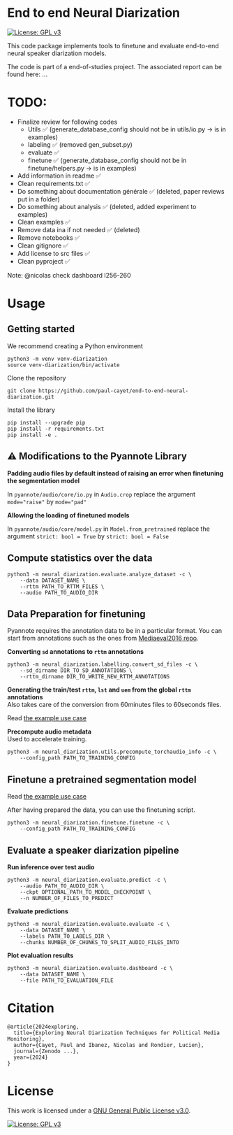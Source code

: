 # End to end Neural Diarization

[![License: GPL v3](https://img.shields.io/badge/License-GPLv3-blue.svg)](https://www.gnu.org/licenses/gpl-3.0)

This code package implements tools to finetune and evaluate end-to-end neural speaker diarization models.

The code is part of a end-of-studies project. The associated report can be found here: ...


# TODO:
- Finalize review for following codes
    - Utils ✅ (generate_database_config should not be in utils/io.py -> is in examples)
    - labeling ✅ (removed gen_subset.py)
    - evaluate ✅
    - finetune ✅ (generate_database_config should not be in finetune/helpers.py -> is in examples)
- Add information in readme ✅
- Clean requirements.txt ✅
- Do something about documentation générale ✅ (deleted, paper reviews put in a folder)
- Do something about analysis ✅ (deleted, added experiment to examples)
- Clean examples ✅
- Remove data ina if not needed ✅ (deleted)
- Remove notebooks ✅
- Clean gitignore ✅
- Add license to src files ✅
- Clean pyproject ✅

Note: @nicolas check dashboard l256-260

# Usage

## Getting started

We recommend creating a Python environment
```
python3 -m venv venv-diarization
source venv-diarization/bin/activate
```

Clone the repository
```
git clone https://github.com/paul-cayet/end-to-end-neural-diarization.git
```

Install the library
```
pip install --upgrade pip
pip install -r requirements.txt
pip install -e .
```

## ⚠️ Modifications to the Pyannote Library

**Padding audio files by default instead of raising an error when finetuning the segmentation model**

In `pyannote/audio/core/io.py` in `Audio.crop` replace the argument `mode="raise"` by `mode="pad"`

**Allowing the loading of finetuned models**

In `pyannote/audio/core/model.py` in `Model.from_pretrained` replace the argument `strict: bool = True` by `strict: bool = False`


## Compute statistics over the data

```
python3 -m neural_diarization.evaluate.analyze_dataset -c \
    --data DATASET_NAME \
    --rttm PATH_TO_RTTM_FILES \
    --audio PATH_TO_AUDIO_DIR
```


## Data Preparation for finetuning

Pyannote requires the annotation data to be in a particular format. You can start from annotations such as the ones from [Mediaeval2016 repo](https://github.com/MediaevalPersonDiscoveryTask/Metadata2016).

**Converting `sd` annotations to `rttm` annotations**

```
python3 -m neural_diarization.labelling.convert_sd_files -c \
    --sd_dirname DIR_TO_SD_ANNOTATIONS \
    --rttm_dirname DIR_TO_WRITE_NEW_RTTM_ANNOTATIONS
```

**Generating the train/test `rttm`, `lst` and `uem` from the global `rttm` annotations**\
Also takes care of the conversion from 60minutes files to 60seconds files.

Read [the example use case](examples/ina_finetuning/README.md)

**Precompute audio metadata**\
Used to accelerate training.

```
python3 -m neural_diarization.utils.precompute_torchaudio_info -c \
    --config_path PATH_TO_TRAINING_CONFIG
```



## Finetune a pretrained segmentation model

Read [the example use case](examples/ina_finetuning/README.md)

After having prepared the data, you can use the finetuning script.
```
python3 -m neural_diarization.finetune.finetune -c \
    --config_path PATH_TO_TRAINING_CONFIG
```


## Evaluate a speaker diarization pipeline



**Run inference over test audio**

```
python3 -m neural_diarization.evaluate.predict -c \
    --audio PATH_TO_AUDIO_DIR \
    --ckpt OPTIONAL_PATH_TO_MODEL_CHECKPOINT \
    --n NUMBER_OF_FILES_TO_PREDICT
```

**Evaluate predictions**

```
python3 -m neural_diarization.evaluate.evaluate -c \
    --data DATASET_NAME \
    --labels PATH_TO_LABELS_DIR \
    --chunks NUMBER_OF_CHUNKS_TO_SPLIT_AUDIO_FILES_INTO
```


**Plot evaluation results**

```
python3 -m neural_diarization.evaluate.dashboard -c \
    --data DATASET_NAME \
    --file PATH_TO_EVALUATION_FILE
```



# Citation

```
@article{2024exploring,
  title={Exploring Neural Diarization Techniques for Political Media Monitoring},
  author={Cayet, Paul and Ibanez, Nicolas and Rondier, Lucien},
  journal={Zenodo ...},
  year={2024}
}
```


# License

This work is licensed under a [GNU General Public License v3.0](https://www.gnu.org/licenses/gpl-3.0.html).


[![License: GPL v3](https://www.gnu.org/graphics/gplv3-88x31.png)](https://www.gnu.org/licenses/gpl-3.0)

